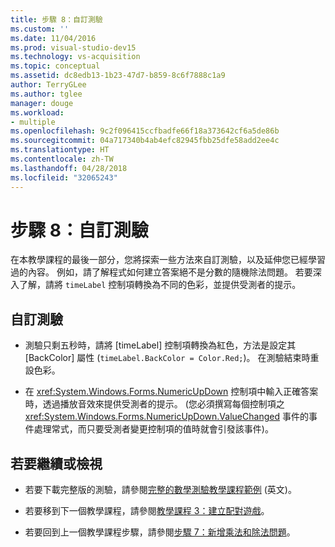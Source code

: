 ```yaml
---
title: 步驟 8：自訂測驗
ms.custom: ''
ms.date: 11/04/2016
ms.prod: visual-studio-dev15
ms.technology: vs-acquisition
ms.topic: conceptual
ms.assetid: dc8edb13-1b23-47d7-b859-8c6f7888c1a9
author: TerryGLee
ms.author: tglee
manager: douge
ms.workload:
- multiple
ms.openlocfilehash: 9c2f096415ccfbadfe66f18a373642cf6a5de86b
ms.sourcegitcommit: 04a717340b4ab4efc82945fbb25dfe58add2ee4c
ms.translationtype: HT
ms.contentlocale: zh-TW
ms.lasthandoff: 04/28/2018
ms.locfileid: "32065243"
---
```

# <a name="step-8-customize-the-quiz"></a>步驟 8：自訂測驗
在本教學課程的最後一部分，您將探索一些方法來自訂測驗，以及延伸您已經學習過的內容。 例如，請了解程式如何建立答案絕不是分數的隨機除法問題。 若要深入了解，請將 `timeLabel` 控制項轉換為不同的色彩，並提供受測者的提示。  

## <a name="to-customize-the-quiz"></a>自訂測驗  

-   測驗只剩五秒時，請將 [timeLabel] 控制項轉換為紅色，方法是設定其 [BackColor] 屬性 (`timeLabel.BackColor = Color.Red;`)。 在測驗結束時重設色彩。  
  
-   在 <xref:System.Windows.Forms.NumericUpDown> 控制項中輸入正確答案時，透過播放音效來提供受測者的提示。 (您必須撰寫每個控制項之 <xref:System.Windows.Forms.NumericUpDown.ValueChanged> 事件的事件處理常式，而只要受測者變更控制項的值時就會引發該事件)。  
  
## <a name="to-continue-or-review"></a>若要繼續或檢視  
  
-   若要下載完整版的測驗，請參閱[完整的數學測驗教學課程範例](http://code.msdn.microsoft.com/Complete-Math-Quiz-8581813c) \(英文\)。  
  
-   若要移到下一個教學課程，請參閱[教學課程 3：建立配對遊戲](../ide/tutorial-3-create-a-matching-game.md)。  
  
-   若要回到上一個教學課程步驟，請參閱[步驟 7：新增乘法和除法問題](../ide/step-7-add-multiplication-and-division-problems.md)。
